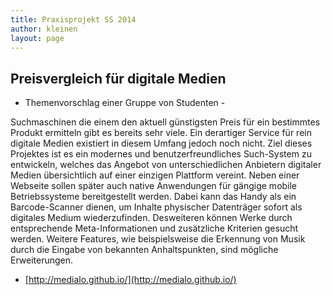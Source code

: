 ```yaml
---
title: Praxisprojekt SS 2014
author: kleinen
layout: page
---
```


## Preisvergleich f&uuml;r digitale Medien

- Themenvorschlag einer Gruppe von Studenten -

Suchmaschinen die einem den aktuell g&uuml;nstigsten Preis f&uuml;r ein bestimmtes Produkt ermitteln gibt es bereits sehr viele. Ein derartiger Service f&uuml;r rein digitale Medien existiert in diesem Umfang jedoch noch nicht. Ziel dieses Projektes ist es ein modernes und benutzerfreundliches Such-System zu entwickeln, welches das Angebot von unterschiedlichen Anbietern digitaler Medien &uuml;bersichtlich auf einer einzigen Plattform vereint. Neben einer Webseite sollen sp&auml;ter auch native Anwendungen f&uuml;r g&auml;ngige mobile Betriebssysteme bereitgestellt werden. Dabei kann das Handy als ein Barcode-Scanner dienen, um Inhalte physischer Datentr&auml;ger sofort als digitales Medium wiederzufinden. Desweiteren k&ouml;nnen Werke durch entsprechende Meta-Informationen und zus&auml;tzliche Kriterien gesucht werden. Weitere Features, wie beispielsweise die Erkennung von Musik durch die Eingabe von bekannten Anhaltspunkten, sind m&ouml;gliche Erweiterungen.


* [http://medialo.github.io/](http://medialo.github.io/)
